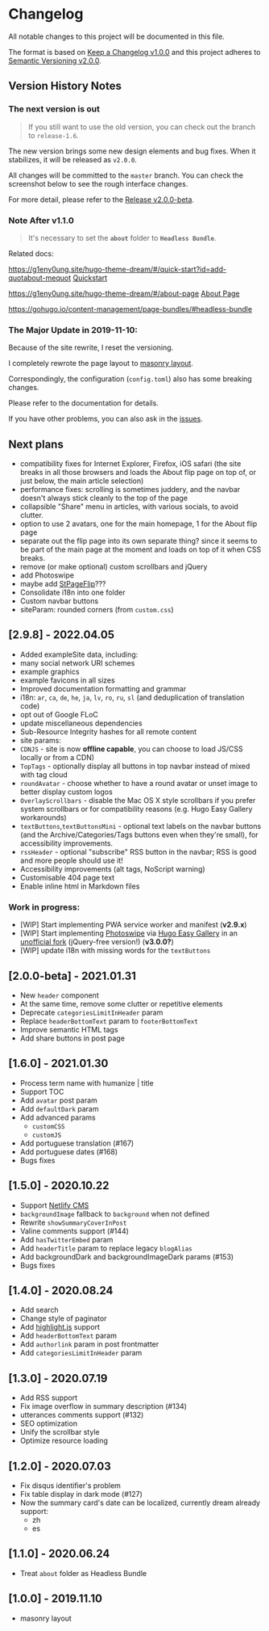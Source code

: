 # Changelog

All notable changes to this project will be documented in this file.

The format is based on [Keep a Changelog v1.0.0](http://keepachangelog.com/en/1.0.0/) and this project adheres to [Semantic Versioning v2.0.0](http://semver.org/spec/v2.0.0.html).

## Version History Notes

### The next version is out

> If you still want to use the old version, you can check out the branch to `release-1.6`.

The new version brings some new design elements and bug fixes. When it stabilizes, it will be released as `v2.0.0`.

All changes will be committed to the `master` branch. You can check the screenshot below to see the rough interface changes.

For more detail, please refer to the [Release v2.0.0-beta](https://github.com/g1eny0ung/hugo-theme-dream/releases/tag/v2.0.0-beta).

### Note After v1.1.0

> It's necessary to set the **`about`** folder to **`Headless Bundle`**.

Related docs:

<https://g1eny0ung.site/hugo-theme-dream/#/quick-start?id=add-quotabout-mequot>
[Quickstart](quick-start.md)

<https://g1eny0ung.site/hugo-theme-dream/#/about-page>
[About Page](about-page.md)

<https://gohugo.io/content-management/page-bundles/#headless-bundle>

### **The Major Update in 2019-11-10:**

Because of the site rewrite, I reset the versioning.

I completely rewrote the page layout to [masonry layout](https://masonry.desandro.com/).

Correspondingly, the configuration (`config.toml`) also has some breaking changes.

Please refer to the documentation for details.

If you have other problems, you can also ask in the [issues](https://github.com/g1eny0ung/hugo-theme-dream/issues).

## Next plans
- compatibility fixes for Internet Explorer, Firefox, iOS safari (the site breaks in all those browsers and loads the About flip page on top of, or just below, the main article selection)
- performance fixes: scrolling is sometimes juddery, and the navbar doesn't always stick cleanly to the top of the page
- collapsible "Share" menu in articles, with various socials, to avoid clutter.
- option to use 2 avatars, one for the main homepage, 1 for the About flip page
- separate out the flip page into its own separate thing? since it seems to be part of the main page at the moment and loads on top of it when CSS breaks.
- remove (or make optional) custom scrollbars and jQuery
- add Photoswipe
- maybe add [StPageFlip](https://nodlik.github.io/StPageFlip/)???
- Consolidate i18n into one folder
- Custom navbar buttons
- siteParam: rounded corners (from `custom.css`)

## [2.9.8] - 2022.04.05
- Added exampleSite data, including:
 -  many social network URI schemes
 -  example graphics
 -  example favicons in all sizes
- Improved documentation formatting and grammar
- i18n: `ar`, `ca`, `de`, `he`, `ja`, `lv`, `ro`, `ru`, `sl` (and deduplication of translation code)
- opt out of Google FLoC
- update miscellaneous dependencies
- Sub-Resource Integrity hashes for all remote content
- site params:
 - `CDNJS` - site is now **offline capable**, you can choose to load JS/CSS locally or from a CDN)
 - `TopTags` - optionally display all buttons in top navbar instead of mixed with tag cloud
 - `roundAvatar` - choose whether to have a round avatar or unset image to better display custom logos
 - `OverlayScrollbars` - disable the Mac OS X style scrollbars if you prefer system scrollbars or for compatibility reasons (e.g. Hugo Easy Gallery workarounds)
 - `textButtons`,`textButtonsMini` - optional text labels on the navbar buttons (and the Archive/Categories/Tags buttons even when they're small), for accessibility improvements.
 - `rssHeader` - optional "subscribe" RSS button in the navbar; RSS is good and more people should use it!
- Accessibility improvements (alt tags, NoScript warning)
- Customisable 404 page text
- Enable inline html in Markdown files
### Work in progress:
- [WIP] Start implementing PWA service worker and manifest (**v2.9.x**)
- [WIP] Start implementing [Photoswipe](https://photoswipe.com/) via [Hugo Easy Gallery](https://github.com/liwenyip/hugo-easy-gallery/) in an [unofficial fork](https://github.com/Darthagnon/hugo-easy-gallery) (jQuery-free version!) (**v3.0.0?**)
- [WIP] update i18n with missing words for the `textButtons`

## [2.0.0-beta] - 2021.01.31

- New `header` component
- At the same time, remove some clutter or repetitive elements
- Deprecate `categoriesLimitInHeader` param
- Replace `headerBottomText` param to `footerBottomText`
- Improve semantic HTML tags
- Add share buttons in post page

## [1.6.0] - 2021.01.30

- Process term name with humanize | title
- Support TOC
- Add `avatar` post param
- Add `defaultDark` param
- Add advanced params
  - `customCSS`
  - `customJS`
- Add portuguese translation (#167)
- Add portuguese dates (#168)
- Bugs fixes

## [1.5.0] - 2020.10.22

- Support [Netlify CMS](https://www.netlifycms.org/)
- `backgroundImage` fallback to `background` when not defined
- Rewrite `showSummaryCoverInPost`
- Valine comments support (#144)
- Add `hasTwitterEmbed` param
- Add `headerTitle` param to replace legacy `blogAlias`
- Add backgroundDark and backgroundImageDark params (#153)
- Bugs fixes

## [1.4.0] - 2020.08.24

- Add search
- Change style of paginator
- Add [highlight.js](https://highlightjs.org/) support
- Add `headerBottomText` param
- Add `authorlink` param in post frontmatter
- Add `categoriesLimitInHeader` param

## [1.3.0] - 2020.07.19

- Add RSS support
- Fix image overflow in summary description (#134)
- utterances comments support (#132)
- SEO optimization
- Unify the scrollbar style
- Optimize resource loading

## [1.2.0] - 2020.07.03

- Fix disqus identifier's problem
- Fix table display in dark mode (#127)
- Now the summary card's date can be localized, currently dream already support:
  - zh
  - es

## [1.1.0] - 2020.06.24

- Treat `about` folder as Headless Bundle

## [1.0.0] - 2019.11.10

- masonry layout
